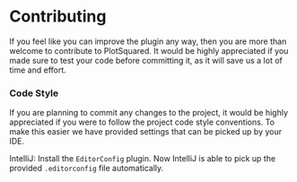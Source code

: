 # Contributing
If you feel like you can improve the plugin any way, then you are more than welcome to contribute to PlotSquared. It would be highly appreciated if you made sure to test your code before committing it, as it will save us a lot of time and effort.

### Code Style
If you are planning to commit any changes to the project, it would be highly appreciated if you were to follow the project 
code style conventions. To make this easier we have provided settings that can be picked up by your IDE.

IntelliJ: Install the `EditorConfig` plugin. Now IntelliJ is able to pick up the provided `.editorconfig` file automatically.
